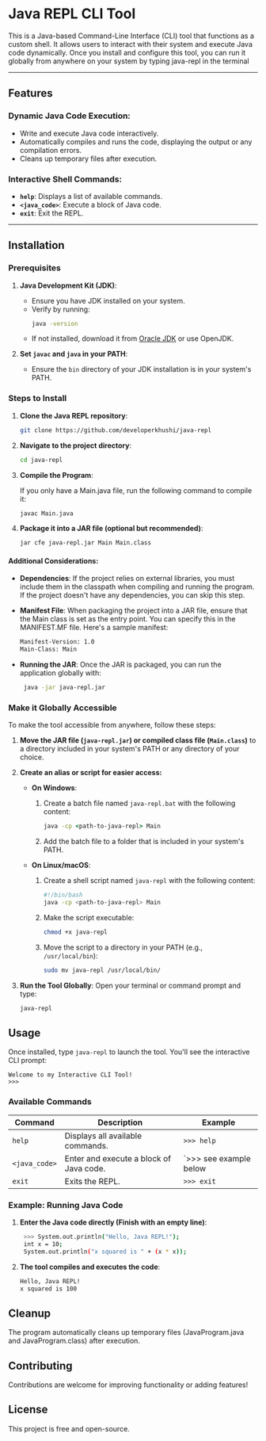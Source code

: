 # Java REPL CLI Tool

This is a Java-based Command-Line Interface (CLI) tool that functions as a custom shell. It allows users to interact with their system and execute Java code dynamically. Once you install and configure this tool, you can run it globally from anywhere on your system by typing java-repl in the terminal

---

## Features

### Dynamic Java Code Execution:
- Write and execute Java code interactively.
- Automatically compiles and runs the code, displaying the output or any compilation errors.
- Cleans up temporary files after execution.

### Interactive Shell Commands:
- **`help`**: Displays a list of available commands.
- **`<java_code>`**: Execute a block of Java code.
- **`exit`**: Exit the REPL.

---

## Installation

### Prerequisites

1. **Java Development Kit (JDK)**:
   - Ensure you have JDK installed on your system.
   - Verify by running:
     ```bash
     java -version
     ```
   - If not installed, download it from [Oracle JDK](https://www.oracle.com/java/technologies/javase-jdk-downloads.html) or use OpenJDK.

2. **Set `javac` and `java` in your PATH**:
   - Ensure the `bin` directory of your JDK installation is in your system's PATH.

### Steps to Install

1. **Clone the Java REPL repository**:

   ```bash
   git clone https://github.com/developerkhushi/java-repl
   ```

2. **Navigate to the project directory**:

   ```bash
   cd java-repl
   ```
   
3. **Compile the Program**:

   If you only have a Main.java file, run the following command to compile it:
   ```bash
   javac Main.java
    ```

5. **Package it into a JAR file (optional but recommended)**:
	```bash
   jar cfe java-repl.jar Main Main.class
    ```
 
#### Additional Considerations:
- **Dependencies**: If the project relies on external libraries, you must include them in the classpath when compiling and running the program. If the project doesn't have any dependencies, you can skip this step.
  
- **Manifest File**: When packaging the project into a JAR file, ensure that the Main class is set as the entry point. You can specify this in the MANIFEST.MF file. Here's a sample manifest:
   ```bash
   Manifest-Version: 1.0
   Main-Class: Main
   ```
   
- **Running the JAR**: Once the JAR is packaged, you can run the application globally with:
  ```bash
   java -jar java-repl.jar
   ```

### Make it Globally Accessible

To make the tool accessible from anywhere, follow these steps:

1. **Move the JAR file (`java-repl.jar`) or compiled class file (`Main.class`)** to a directory included in your system's PATH or any directory of your choice.

2. **Create an alias or script for easier access:**

   - **On Windows**:
     1. Create a batch file named `java-repl.bat` with the following content:
        ```bat
        java -cp <path-to-java-repl> Main
        ```
     2. Add the batch file to a folder that is included in your system's PATH.

   - **On Linux/macOS**:
     1. Create a shell script named `java-repl` with the following content:
        ```bash
        #!/bin/bash
        java -cp <path-to-java-repl> Main
        ```
     2. Make the script executable:
        ```bash
        chmod +x java-repl
        ```
     3. Move the script to a directory in your PATH (e.g., `/usr/local/bin`):
        ```bash
        sudo mv java-repl /usr/local/bin/
        ```

3. **Run the Tool Globally**:
   Open your terminal or command prompt and type:
   ```bash
   java-repl
   ```
   
## Usage

Once installed, type `java-repl` to launch the tool. You'll see the interactive CLI prompt:

```plaintext
Welcome to my Interactive CLI Tool!
>>>
```

### Available Commands

| Command             | Description                                                                                       | Example                     |
|---------------------|---------------------------------------------------------------------------------------------------|-----------------------------|
| `help`              | Displays all available commands.                                                                  | `>>> help`                 |
| `<java_code>`              | Enter and execute a block of Java code.                               | `>>> see example below  |
| `exit`              | Exits the REPL.                                                                                  | `>>> exit`                 |


### Example: Running Java Code

1. **Enter the Java code directly (Finish with an empty line)**:
   ```bash
    >>> System.out.println("Hello, Java REPL!");
    int x = 10;
    System.out.println("x squared is " + (x * x));

    ```

3.  **The tool compiles and executes the code**:
	```bash
	Hello, Java REPL!
	x squared is 100
	```
	
## Cleanup

The program automatically cleans up temporary files (JavaProgram.java and JavaProgram.class) after execution.

## Contributing

Contributions are welcome for improving functionality or adding features!

## License
This project is free and open-source.
